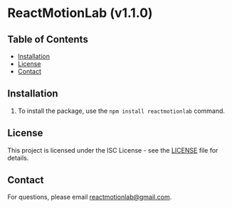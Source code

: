 # ReactMotionLab (v1.1.0)

## Table of Contents
- [Installation](#installation)
- [License](#license)
- [Contact](#contact)

## Installation
1. To install the package, use the `npm install reactmotionlab` command.

## License
This project is licensed under the ISC License - see the [LICENSE](LICENSE) file for details.

## Contact
For questions, please email [reactmotionlab@gmail.com](mailto:reactmotionlab@gmail.com).
